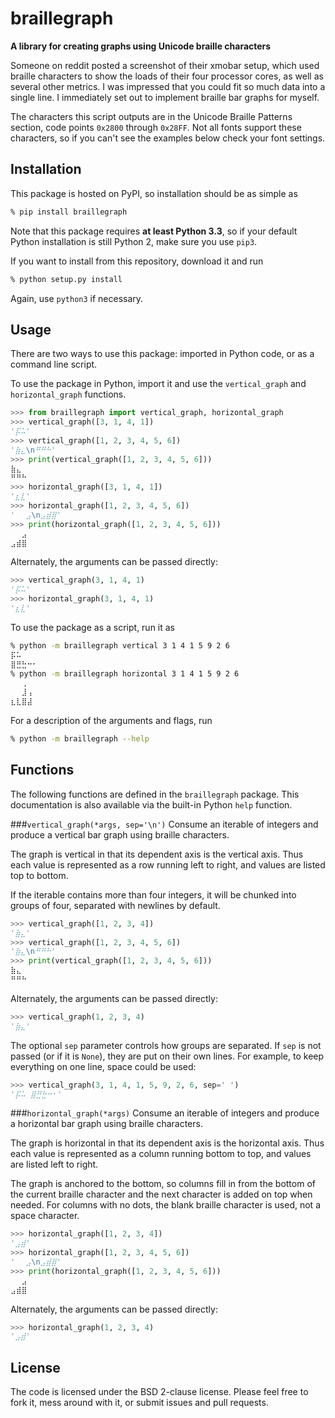 braillegraph
============

**A library for creating graphs using Unicode braille characters**

Someone on reddit posted a screenshot of their xmobar setup, which used braille characters to show the loads of their four processor cores, as well as several other metrics. I was impressed that you could fit so much data into a single line. I immediately set out to implement braille bar graphs for myself.

The characters this script outputs are in the Unicode Braille Patterns section, code points `0x2800` through `0x28FF`. Not all fonts support these characters, so if you can't see the examples below check your font settings.


Installation
------------
This package is hosted on PyPI, so installation should be as simple as

```sh
% pip install braillegraph
```

Note that this package requires **at least Python 3.3**, so if your default Python installation is still Python 2, make sure you use `pip3`.

If you want to install from this repository, download it and run

```sh
% python setup.py install
```

Again, use `python3` if necessary.


Usage
-----

There are two ways to use this package: imported in Python code, or as a command line script.

To use the package in Python, import it and use the `vertical_graph` and `horizontal_graph` functions.

```python
>>> from braillegraph import vertical_graph, horizontal_graph
>>> vertical_graph([3, 1, 4, 1])
'⡯⠥'
>>> vertical_graph([1, 2, 3, 4, 5, 6])
'⣷⣄\n⠛⠛⠓'
>>> print(vertical_graph([1, 2, 3, 4, 5, 6]))
⣷⣄
⠛⠛⠓
>>> horizontal_graph([3, 1, 4, 1])
'⣆⣇'
>>> horizontal_graph([1, 2, 3, 4, 5, 6])
'⠀⠀⣠\n⣠⣾⣿'
>>> print(horizontal_graph([1, 2, 3, 4, 5, 6]))
⠀⠀⣠
⣠⣾⣿
```

Alternately, the arguments can be passed directly:

```python
>>> vertical_graph(3, 1, 4, 1)
'⡯⠥'
>>> horizontal_graph(3, 1, 4, 1)
'⣆⣇'
```

To use the package as a script, run it as

```sh
% python -m braillegraph vertical 3 1 4 1 5 9 2 6
⡯⠥
⣿⣛⣓⠒⠂
% python -m braillegraph horizontal 3 1 4 1 5 9 2 6
⠀⠀⢀
⠀⠀⣸⢠
⣆⣇⣿⣼
```

For a description of the arguments and flags, run

```sh
% python -m braillegraph --help
```


Functions
---------

The following functions are defined in the `braillegraph` package. This documentation is also available via the built-in Python `help` function.

###`vertical_graph(*args, sep='\n')`
Consume an iterable of integers and produce a vertical bar graph using braille characters.

The graph is vertical in that its dependent axis is the vertical axis. Thus each value is represented as a row running left to right, and values are listed top to bottom.

If the iterable contains more than four integers, it will be chunked into groups of four, separated with newlines by default.

```python
>>> vertical_graph([1, 2, 3, 4])
'⣷⣄'
>>> vertical_graph([1, 2, 3, 4, 5, 6])
'⣷⣄\n⠛⠛⠓'
>>> print(vertical_graph([1, 2, 3, 4, 5, 6]))
⣷⣄
⠛⠛⠓
```

Alternately, the arguments can be passed directly:

```python
>>> vertical_graph(1, 2, 3, 4)
'⣷⣄'
```

The optional `sep` parameter controls how groups are separated. If `sep` is not passed (or if it is `None`), they are put on their own lines. For example, to keep everything on one line, space could be used:

```python
>>> vertical_graph(3, 1, 4, 1, 5, 9, 2, 6, sep=' ')
'⡯⠥ ⣿⣛⣓⠒⠂'
```

###`horizontal_graph(*args)`
Consume an iterable of integers and produce a horizontal bar graph using braille characters.

The graph is horizontal in that its dependent axis is the horizontal axis. Thus each value is represented as a column running bottom to top, and values are listed left to right.

The graph is anchored to the bottom, so columns fill in from the bottom of the current braille character and the next character is added on top when needed. For columns with no dots, the blank braille character is used, not a space character.

```python
>>> horizontal_graph([1, 2, 3, 4])
'⣠⣾'
>>> horizontal_graph([1, 2, 3, 4, 5, 6])
'⠀⠀⣠\n⣠⣾⣿'
>>> print(horizontal_graph([1, 2, 3, 4, 5, 6]))
⠀⠀⣠
⣠⣾⣿
```

Alternately, the arguments can be passed directly:

```python
>>> horizontal_graph(1, 2, 3, 4)
'⣠⣾'
```


License
-------

The code is licensed under the BSD 2-clause license. Please feel free to fork it, mess around with it, or submit issues and pull requests.
